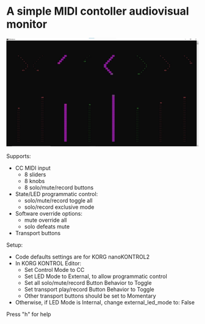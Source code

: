 # A simple MIDI contoller audiovisual monitor

![GUI](pythotron.webp)

Supports:
- CC MIDI input   
  - 8 sliders
  - 8 knobs
  - 8 solo/mute/record buttons
- State/LED programmatic control:
  - solo/mute/record toggle all
  - solo/record exclusive mode
- Software override options:
  - mute override all
  - solo defeats mute
- Transport buttons

Setup:
- Code defaults settings are for KORG nanoKONTROL2
- In KORG KONTROL Editor:
  - Set Control Mode to CC
  - Set LED Mode to External, to allow programmatic control 
  - Set all solo/mute/record Button Behavior to Toggle
  - Set transport play/record Button Behavior to Toggle
  - Other transport buttons should be set to Momentary
- Otherwise, if LED Mode is Internal, change external_led_mode to: False

Press "h" for help